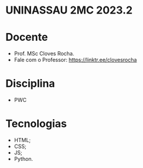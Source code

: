 # UNINASSAU 2MC 2023.2 

# Docente
- Prof. MSc Cloves Rocha.
- Fale com o Professor: https://linktr.ee/clovesrocha 

# Disciplina 
- PWC

# Tecnologias
- HTML;
- CSS;
- JS;
- Python.


  
